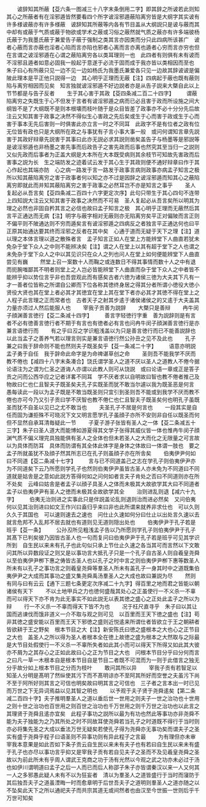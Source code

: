 <!-- { "loadSidebar": true } -->
　　诐辞知其所蔽【芟六条一图减三十八字末条倒用二字】即其辞之所诐若此则知其心之所蔽者有在淫邪遁皆然要看四个所字诐淫邪遁蔽陷离穷皆是大纲字其实诐有许多様诐蔽亦有许多様蔽　诐辞知其所蔽等内各有节目盖从大纲説只是诐与蔽而其中却有或蔽于气质或蔽于物欲或学术之蔽或习俗之蔽然就气质之蔽亦有许多端彼杨氏蔽于为我墨氏蔽于兼爱告子蔽于强制之类其言亦因类而分只此四病所该甚广　诐者心蔽而言亦蔽也淫者心陷而言亦陷也邪者心离而言亦离也遁者心穷而言亦穷也但在言谓之诐淫邪遁在心谓之蔽陷离穷各以类耳理则一也　此四者有则俱有未有诐而不淫邪且遁者如意必固我一般起于意遂于必流于固而成于我亦皆以类相因而至也　朱子曰心有所蔽只见一边不见一边如杨氏为我墨氏兼爱各只见一边故其辞诐诐是偏陂此理本是平正他只説得一边　其心明乎正理而无蔽【注】四病起于蔽也既有蔽则陷与离穷相因而见矣　知言独就诐淫邪遁不好边説者亦是从告子説来大槩自此以上节节都是与告子反者
　　生于其心害于其政【芟四条减二百二十四字】
　　谓蔽陷离穷之失既生于心不但发于言者有诐淫邪遁之病而已必且害于政而所设施之间大纲皆不是了大纲既不是则本根壊而枝叶随于是众目皆差了政事亦不必十分分先后故注云又知其害于政事之决然不得似生心害政之先后矣或生于心而害于政或生于心而害于事本无先后害则一时俱害此亦立言一时之不同耳　此政字不是有位者之政有位无位皆有政也只是大纲所在政之与事犹有子言小事大事一般　或问何谓知言章先説害于其政好辩章先説害于其事曰此亦无説必求其説则凿矣盖告子与杨墨等是邪説等是诐淫邪遁也非杨墨之害先事而后政告子之害先政而后事也然究其至当归一之説则又似先政而后事者为正盖大纲是大本所在大本既受病则其余枝节可知故先害政而后害事之説为长　生之端防发之迹着试云发于其心生于其政则便不通好辩章曰作于其心作起也其端亦防　心之病一路发于言一路发于政事言病则政事亦病孟子知言之极所以知其蔽陷离穷之害于政事者何以知之亦不过是因辞之诐淫邪遁而知其心之蔽陷离穷即就此而并知其蔽陷离穷之害于政事之必然耳岂不亦是知言之事乎
　　圣人复起必从吾言矣【芟四条减二百四十六字更定次序】此句只带生于其心四句不连带上四知説大注云又知其害于政事之决然而不可易　圣人复起必从吾言矣所以明其为理之必然也非固自矜其言之必信也故曰孟子知言之极　其心明乎正理而无蔽然后其言平正通达而无病【注】明字与蔽字相对无蔽则亦无陷离穷矣平正对偏陂而言正则不偏平则不陂通达则不穷而遁矣言有诐淫邪遁之四病反之者独言平正通达何也曰平正原其始通达要其终而淫邪之反者在其中矣　心通于道而无疑于天下之理【注】道以理之本体言理以道之散殊者言　孟子知言正如人在堂上方能辨堂下人曲直若犹未免杂于堂下众人之中则不能辨决矣【注】谓之人在堂上以其有超于堂下之人也谓之未免杂于堂下众人之中以其见识只在众人之列也问人在堂上如何便能辨堂下人曲直尝见有巍
　　然堂上召一案数十人而鞠之或连数日不得其事情而数十人之中有退而扼腕嗤鄙其不明者则堂上之人岂必皆能辨堂下人曲直而杂于堂下众人之中者皆不能辨乎抑以势位言乎非也吾尝观此而有感矣古者六徳为诸侯三徳为大夫其下凡有一才一善者位皆称之所谓自公卿而下位各称其徳终身居之得其分者所谓小徳役大徳小贤役大贤也其在堂上者必其才其徳宜在堂上其在堂下者亦必其才其徳不得在堂上之人程子此言理之正而常者也　古者天子之射其步逺于诸侯诸侯之的又逺于大夫盖其力量亦须过人然后能服人也
　　宰我子贡善为説辞
　　大槩只是善辩
　　冉牛闵子顔渊善言徳行【芟二条减十四字】
　　善言字轻徳行字重　善为説辞则是有言者不必有徳善言徳行者不期于有言也有徳者必有言也问冉牛闵子顔渊善言徳行是亦兼言语徳行而
　　有之乎曰丒之学识粗浅盖以为只是善言徳行而已不能善説辞也以此当孟子之善养气若以理言则实是兼言语徳行然公孙丑之见不及此也
　　孔子兼之曰我于辞命则不能也然则夫子既圣矣乎【芟一条减二十字】
　　语意亦明説孟子勇于自任　我于辞命此命字是为命禆谌草创之命
　　圣则吾不能我学不厌而教不倦也【减四十八字末条凑合】饶氏谓学圣人之道不厌以圣人之道教人不倦今据论语注为之谓为仁圣之道诲人亦谓以此教人则可从饶説　或曰论语一章或正是答子贡之问而公西华应之记者详畧不同耳　学不厌者求以自明故曰智也教不倦者推己及物故曰仁也仁且智夫子既圣矣夫孔子实既圣而犹不敢当尔遽以我为既圣恶是何言　愚每读此一段以为孟子既是不敢当既圣则只宜引到圣则吾不能或到我学不厌而教不倦也亦可今乃又引子贡曰学不厌智也教不倦仁也仁且智夫子既圣矣何也明孔子虽既圣而犹不自圣以见已之尤不敢当也
　　夫圣孔子不居是何言也
　　一段其实是自任而固为谦拒殊不可晓况下文又明言愿学孔子虽顔子亦所不安则非自任以既圣而何但不显然自承耳清毎疑此一节
　　子夏子游子张皆有圣人之一体【芟二条减五十三字】朱子曰圣人道大而能博如游夏得其文学子张得其威仪皆一体也惟冉牛闵子顔渊气质不偏义理完具独能俱有圣人之全体也但未若圣人之大而化之无限量之可言故以为具体而防耳　具体而防谓有其全体此体字是身体之体故曰一体谓一肢也　要之孟子所就虽犹不及顔子然其所志已在孔子则虽顔子亦在所舎矣
　　伯夷伊尹何如曰不同道【芟二条减十七字】
　　言与已不同道盖己之志在学孔子则伯夷伊尹亦为不同道矣下云乃所愿则学孔子也然则伯夷伊尹虽皆古圣人亦未免为不同道曰不同道就是姑舎是之意如此説方答得何如之问何如者言夫子肯处之否曰不同道则亦在所不处矣　云峰曰姑舎是者孟子以顔子具圣人之体而未极其大故欲学其大曰不同道者孟子以伯夷伊尹有圣人之徳而未极其全故欲学其全
　　治则进乱则退【减六十九字】
　　伯夷无治则进之实事此只是伴説盖论乱则退则治而进必然矣　又问伯夷何以见其治则进曰如文王作兴曰盍归乎来曰非也此所谓来就养非求仕也　可以久则久久于其国也　可以速则速去之速也　问仕止久速如何分曰仕止以出处言久速以去就言危邦不入乱邦不居去就也有道则见无道则隠出处也
　　伯夷伊尹于孔子若是班乎【芟一条】
　　公孙丒所见粗浅孟子告以乃所愿则学孔子则伯夷伊尹于孔子其髙下已判矣彼乃因皆古圣人也一句而复问曰伯夷伊尹于孔子若是班乎可见其学识所到　自生民以来未有孔子也此句似只承上节仕止久速之各当其可而言然以下文敢问其所以异数段证之则又是以事功言大抵孔子只是一个孔子自古圣人则自羲皇尧舜以至伯夷伊尹栁下惠之俦皆古圣人也以孔子之时中言之则伯夷伊尹栁下惠等数圣人所未有以孔子之事功言之则羲皇尧舜等羣圣人所未有盖孔子一身其时中之道既集伯夷伊尹之大成而其事功之盛又集尧舜禹汤羣圣人之大成也故曰兼説为尽
　　然则有同与曰有云云【通下三题七条更定次序减二十九字】得百里之地而君之皆能以朝诸侯有天下
　　不以土地甲兵之力也徳何盛哉其处心之正虽使行一不义杀一不辜而可以得天下亦不肯为此无事实不如此説无以表其徳之盛心之正处此孟子之所以为辩
　　行一不义杀一不辜而得天下皆不为也
　　况于枉尺直寻乎　朱子曰以其让国而逃谏伐而饿非道义一介不取与观之则可见　以百里而王天下徳之盛也【注】苟非其徳之盛安能以百里而王天下邪徳之盛则近悦逺来所谓仕者皆欲立于王之朝耕者皆欲耕于王之野矣　根本节目之大【注】新安陈氏曰徳之盛根本之大也心之正节目之大也　盖圣人之所以得为圣人者根本全在徳上故徳之盛为根本之大然取与之际最是大节目处假使行一不义杀一不辜所失者如此其小而可以得天下所得又如此其大彼亦不屑为之其存心之正如此故曰心之正为节目之大也　问根本节目分乎曰分何而言之曰凡一草一木根本自是根本节目自是节目二者既不可混而为一则于此借言之独无分乎故分如上根本节目之分而为枝叶
　　敢问其所以异
　　宰我子贡有若智足以知圣人分明是髙明了然纵使其污下而不髙明谅亦不至阿其所好而空誉之夫虽污下尚不至于阿所好则其言之可信也明矣故曰明其言之可信也　三子者之言本出一时已见而万世之下无异词焉益以见其智之明也
　　以予观于夫子贤于尧舜逺矣【第二条减二百四十字】夫子推明羣圣人之道以垂后世一世用之则夫子一世之治功也十世用之则十世之治功也百世用之则百世之治功也千万世用之则千万世之治功也以此言之其理贤于尧舜且逺亦宜矣　此程子事功之説所以最为有功也然此等事功亦非尧舜不能为夫子独能为之乃其所处之时不同故耳使尧舜若当孔子之时道既不得行于当时则亦必将集先圣之大成以垂法万世无疑矣若使孔子得为尧舜亦无事功矣而谓夫子之圣实有盛于尧舜乎程子曰语圣则不异事功则有异此程子之言最
　　为有理但亦未审宰我本意果是如此否如下条子贡云自生民以来未有夫子也有若曰自生民以来未有盛于孔子也亦尽以事功言乎抑又是宰我子贡有若自见夫子之圣而不及见羲皇尧舜之圣故以为前此所未有乎周人谓武王克商之功于汤有光然以今观之武之功亦未必过于汤也如伊川谓明道曰孟子之后一人而已而后人称邵子朱子亦皆谓秦汉以来一人又何其一人之多邪愚此疑人未有不以为狂妄者　清以为羣圣人之道皆盛行于当时而寖防于其后独吾夫子之道虽湮晦一时而愈章明于后世吾夫子之道明则羣圣人之道亦随之以不坠矣此天下之所以通祀夫子而共宗其道无或间然者也由汉至今世振一世则后乎千万世可知矣
